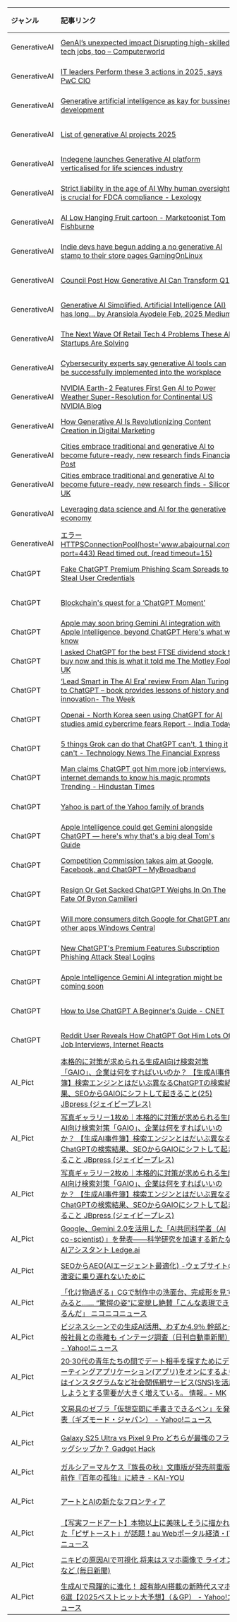 | ジャンル | 記事リンク | 日時 | モデル |
| :----- | :----- | :----- | :----- |
| GenerativeAI | [GenAI’s unexpected impact Disrupting high-skilled tech jobs, too – Computerworld](GenerativeAI_1740412062.md) | 2025-02-25 00:32 | grok-2-1212 |
| GenerativeAI | [IT leaders Perform these 3 actions in 2025, says PwC CIO](GenerativeAI_1740412014.md) | 2025-02-25 00:32 | grok-2-1212 |
| GenerativeAI | [Generative artificial intelligence as kay for bussines development](GenerativeAI_1740411963.md) | 2025-02-25 00:32 | grok-2-1212 |
| GenerativeAI | [List of generative AI projects 2025](GenerativeAI_1740411906.md) | 2025-02-25 00:32 | grok-2-1212 |
| GenerativeAI | [Indegene launches Generative AI platform verticalised for life sciences industry](GenerativeAI_1740411854.md) | 2025-02-25 00:32 | grok-2-1212 |
| GenerativeAI | [Strict liability in the age of AI Why human oversight is crucial for FDCA compliance - Lexology](GenerativeAI_1740411811.md) | 2025-02-25 00:32 | grok-2-1212 |
| GenerativeAI | [AI Low Hanging Fruit cartoon - Marketoonist Tom Fishburne](GenerativeAI_1740411764.md) | 2025-02-25 00:32 | grok-2-1212 |
| GenerativeAI | [Indie devs have begun adding a no generative AI stamp to their store pages GamingOnLinux](GenerativeAI_1740411717.md) | 2025-02-25 00:32 | grok-2-1212 |
| GenerativeAI | [Council Post How Generative AI Can Transform Q1](GenerativeAI_1740411671.md) | 2025-02-25 00:32 | grok-2-1212 |
| GenerativeAI | [Generative AI Simplified. Artificial Intelligence (AI) has long… by Aransiola Ayodele Feb, 2025 Medium](GenerativeAI_1740411617.md) | 2025-02-25 00:32 | grok-2-1212 |
| GenerativeAI | [The Next Wave Of Retail Tech 4 Problems These AI Startups Are Solving](GenerativeAI_1740411561.md) | 2025-02-25 00:32 | grok-2-1212 |
| GenerativeAI | [Cybersecurity experts say generative AI tools can be successfully implemented into the workplace](GenerativeAI_1740411493.md) | 2025-02-25 00:32 | grok-2-1212 |
| GenerativeAI | [NVIDIA Earth-2 Features First Gen AI to Power Weather Super-Resolution for Continental US NVIDIA Blog](GenerativeAI_1740411441.md) | 2025-02-25 00:32 | grok-2-1212 |
| GenerativeAI | [How Generative AI Is Revolutionizing Content Creation in Digital Marketing](GenerativeAI_1740411394.md) | 2025-02-25 00:32 | grok-2-1212 |
| GenerativeAI | [Cities embrace traditional and generative AI to become future-ready, new research finds Financial Post](GenerativeAI_1740411345.md) | 2025-02-25 00:32 | grok-2-1212 |
| GenerativeAI | [Cities embrace traditional and generative AI to become future-ready, new research finds - Silicon UK](GenerativeAI_1740411291.md) | 2025-02-25 00:32 | grok-2-1212 |
| GenerativeAI | [Leveraging data science and AI for the generative economy](GenerativeAI_1740411229.md) | 2025-02-25 00:32 | grok-2-1212 |
| GenerativeAI | [エラー HTTPSConnectionPool(host='www.abajournal.com', port=443) Read timed out. (read timeout=15)](GenerativeAI_1740411176.md) | 2025-02-25 00:32 | grok-2-1212 |
| ChatGPT | [Fake ChatGPT Premium Phishing Scam Spreads to Steal User Credentials](ChatGPT_1740411104.md) | 2025-02-25 00:18 | grok-2-1212 |
| ChatGPT | [Blockchain's quest for a ‘ChatGPT Moment’](ChatGPT_1740411054.md) | 2025-02-25 00:18 | grok-2-1212 |
| ChatGPT | [Apple may soon bring Gemini AI integration with Apple Intelligence, beyond ChatGPT Here's what we know](ChatGPT_1740410985.md) | 2025-02-25 00:18 | grok-2-1212 |
| ChatGPT | [I asked ChatGPT for the best FTSE dividend stock to buy now and this is what it told me The Motley Fool UK](ChatGPT_1740410945.md) | 2025-02-25 00:18 | grok-2-1212 |
| ChatGPT | [‘Lead Smart in The AI Era’ review From Alan Turing to ChatGPT – book provides lessons of history and innovation- The Week](ChatGPT_1740410899.md) | 2025-02-25 00:18 | grok-2-1212 |
| ChatGPT | [Openai - North Korea seen using ChatGPT for AI studies amid cybercrime fears Report - India Today](ChatGPT_1740410854.md) | 2025-02-25 00:18 | grok-2-1212 |
| ChatGPT | [5 things Grok can do that ChatGPT can't, 1 thing it can't - Technology News The Financial Express](ChatGPT_1740410808.md) | 2025-02-25 00:18 | grok-2-1212 |
| ChatGPT | [Man claims ChatGPT got him more job interviews, internet demands to know his magic prompts Trending - Hindustan Times](ChatGPT_1740410766.md) | 2025-02-25 00:18 | grok-2-1212 |
| ChatGPT | [Yahoo is part of the Yahoo family of brands](ChatGPT_1740410720.md) | 2025-02-25 00:18 | grok-2-1212 |
| ChatGPT | [Apple Intelligence could get Gemini alongside ChatGPT — here's why that's a big deal Tom's Guide](ChatGPT_1740410674.md) | 2025-02-25 00:18 | grok-2-1212 |
| ChatGPT | [Competition Commission takes aim at Google, Facebook, and ChatGPT – MyBroadband](ChatGPT_1740410630.md) | 2025-02-25 00:18 | grok-2-1212 |
| ChatGPT | [Resign Or Get Sacked ChatGPT Weighs In On The Fate Of Byron Camilleri](ChatGPT_1740410579.md) | 2025-02-25 00:18 | grok-2-1212 |
| ChatGPT | [Will more consumers ditch Google for ChatGPT and other apps Windows Central](ChatGPT_1740410532.md) | 2025-02-25 00:18 | grok-2-1212 |
| ChatGPT | [New ChatGPT's Premium Features Subscription Phishing Attack Steal Logins](ChatGPT_1740410486.md) | 2025-02-25 00:18 | grok-2-1212 |
| ChatGPT | [Apple Intelligence Gemini AI integration might be coming soon](ChatGPT_1740410434.md) | 2025-02-25 00:18 | grok-2-1212 |
| ChatGPT | [How to Use ChatGPT A Beginner's Guide - CNET](ChatGPT_1740410384.md) | 2025-02-25 00:18 | grok-2-1212 |
| ChatGPT | [Reddit User Reveals How ChatGPT Got Him Lots Of Job Interviews, Internet Reacts](ChatGPT_1740410336.md) | 2025-02-25 00:18 | grok-2-1212 |
| AI_Pict | [本格的に対策が求められる生成AI向け検索対策「GAIO」、企業は何をすればいいのか？ 【生成AI事件簿】検索エンジンとはだいぶ異なるChatGPTの検索結果、SEOからGAIOにシフトして起きること(25) JBpress (ジェイビープレス)](AI_Pict_1740331876.md) | 2025-02-24 02:17 | grok-2-1212 |
| AI_Pict | [写真ギャラリー1枚め｜本格的に対策が求められる生成AI向け検索対策「GAIO」、企業は何をすればいいのか？ 【生成AI事件簿】検索エンジンとはだいぶ異なるChatGPTの検索結果、SEOからGAIOにシフトして起きること JBpress (ジェイビープレス)](AI_Pict_1740331828.md) | 2025-02-24 02:17 | grok-2-1212 |
| AI_Pict | [写真ギャラリー2枚め｜本格的に対策が求められる生成AI向け検索対策「GAIO」、企業は何をすればいいのか？ 【生成AI事件簿】検索エンジンとはだいぶ異なるChatGPTの検索結果、SEOからGAIOにシフトして起きること JBpress (ジェイビープレス)](AI_Pict_1740331780.md) | 2025-02-24 02:17 | grok-2-1212 |
| AI_Pict | [Google、Gemini 2.0を活用した「AI共同科学者（AI co-scientist）」を発表――科学研究を加速する新たなAIアシスタント Ledge.ai](AI_Pict_1740331733.md) | 2025-02-24 02:17 | grok-2-1212 |
| AI_Pict | [SEOからAEO(AIエージェント最適化) -ウェブサイトの激変に乗り遅れないために](AI_Pict_1740331692.md) | 2025-02-24 02:17 | grok-2-1212 |
| AI_Pict | [「化け物過ぎる」CGで制作中の洗面台、完成形を見てみると…… “驚愕の姿”に変貌し絶賛「こんな表現できるんだ」 ニコニコニュース](AI_Pict_1740331634.md) | 2025-02-24 02:17 | grok-2-1212 |
| AI_Pict | [ビジネスシーンでの生成AI活用、わずか4.9％ 幹部と一般社員との乖離も インテージ調査（日刊自動車新聞） - Yahoo!ニュース](AI_Pict_1740331590.md) | 2025-02-24 02:17 | grok-2-1212 |
| AI_Pict | [20·30代の青年たちの間でデート相手を探すためにデーティングアプリケーション(アプリ)をオンにするよりはインスタグラムなど社会関係網サービス(SNS)を活用しようとする需要が大きく増えている。 情報.. - MK](AI_Pict_1740331548.md) | 2025-02-24 02:17 | grok-2-1212 |
| AI_Pict | [文房具のゼブラ「仮想空間に手書きできるペン」を発表（ギズモード・ジャパン） - Yahoo!ニュース](AI_Pict_1740331497.md) | 2025-02-24 02:17 | grok-2-1212 |
| AI_Pict | [Galaxy S25 Ultra vs Pixel 9 Pro どちらが最強のフラッグシップか？ Gadget Hack](AI_Pict_1740331452.md) | 2025-02-24 02:17 | grok-2-1212 |
| AI_Pict | [ガルシア＝マルケス『族長の秋』文庫版が発売前重版 前作『百年の孤独』に続き - KAI-YOU](AI_Pict_1740331400.md) | 2025-02-24 02:17 | grok-2-1212 |
| AI_Pict | [アートとAIの新たなフロンティア](AI_Pict_1740331361.md) | 2025-02-24 02:17 | grok-2-1212 |
| AI_Pict | [【写実フードアート】本物以上に美味しそうに描かれた「ピザトースト」が話題！au Webポータル経済・ITニュース](AI_Pict_1740331315.md) | 2025-02-24 02:17 | grok-2-1212 |
| AI_Pict | [ニキビの原因AIで可視化 将来はスマホ画像で ライオンなど (毎日新聞)](AI_Pict_1740331274.md) | 2025-02-24 02:17 | grok-2-1212 |
| AI_Pict | [生成AIで飛躍的に進化！ 超有能AI搭載の新時代スマホ6選【2025ベストヒット大予想】（＆GP） - Yahoo!ニュース](AI_Pict_1740331229.md) | 2025-02-24 02:17 | grok-2-1212 |

